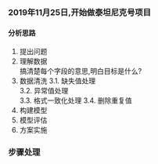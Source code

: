 ### 2019年11月25日,开始做泰坦尼克号项目
#### 分析思路  
1. 提出问题  
2. 理解数据  
    搞清楚每个字段的意思,明白目标是什么? 
3.  数据清洗 
  3.1. 缺失值处理  
  3.2. 异常值处理  
  3.3. 格式一致化处理 
  3.4. 删除重复值
4.  构建模型  
5. 模型评估  
6. 方案实施  
### 步骤处理 
